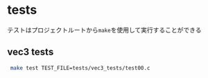 # tests

テストはプロジェクトルートから`make`を使用して実行することができる

## vec3 tests

```bash
 make test TEST_FILE=tests/vec3_tests/test00.c
```
